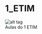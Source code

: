 # 1_ETIM
![alt tag](https://www.w3.org/html/logo/downloads/HTML5_Logo_256.png)
<br>
Aulas do 1 ETIM
